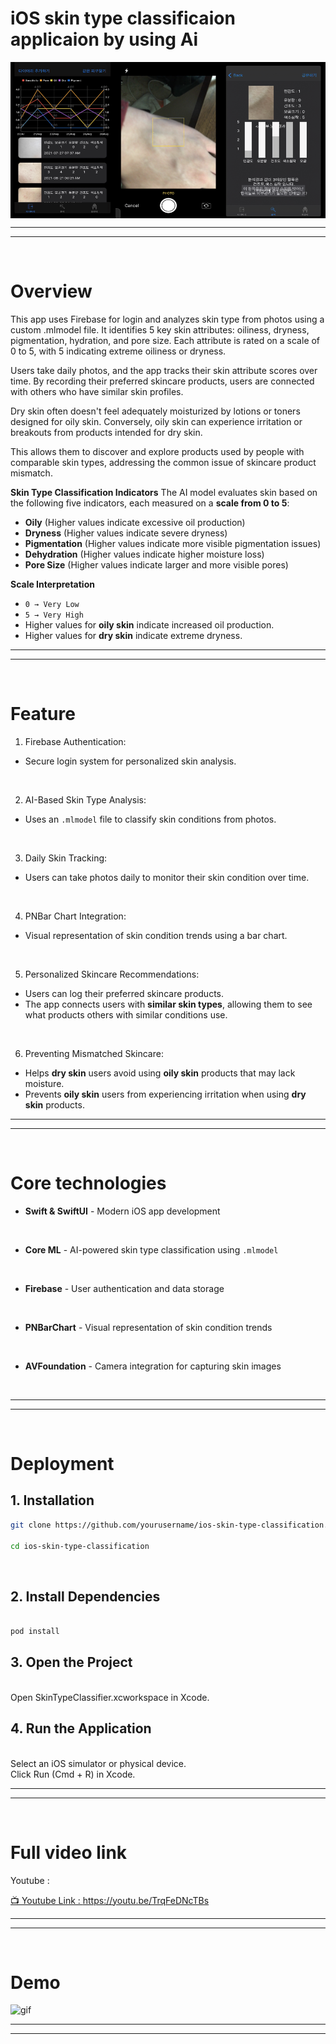 # iOS skin type classificaion applicaion by using Ai 



<div style="display: flex; justify-content: space-around;">
  <img src="yhimages/1.png" alt="image 1" style="width: 200px; height: 250px;">
  <img src="yhimages/2.png" alt="image 2" style="width: 200px; height: 250px;">
  <img src="yhimages/3.png" alt="image 3"  style="width: 200px; height: 250px;">
</div>



---
---
<br>


# Overview
This app uses Firebase for login and analyzes skin type from photos using a custom .mlmodel file. 
It identifies 5 key skin attributes: oiliness, dryness, pigmentation, hydration, and pore size. 
Each attribute is rated on a scale of 0 to 5, with 5 indicating extreme oiliness or dryness.

Users take daily photos, and the app tracks their skin attribute scores over time. 
By recording their preferred skincare products, users are connected with others who have similar skin profiles. 


Dry skin often doesn't feel adequately moisturized by lotions or toners designed for oily skin. 
Conversely, oily skin can experience irritation or breakouts from products intended for dry skin.

This allows them to discover and explore products used by people with comparable skin types, addressing the common issue of skincare product mismatch.



**Skin Type Classification Indicators**
The AI model evaluates skin based on the following five indicators, each measured on a **scale from 0 to 5**:
- **Oily** (Higher values indicate excessive oil production)
- **Dryness** (Higher values indicate severe dryness)
- **Pigmentation** (Higher values indicate more visible pigmentation issues)
- **Dehydration** (Higher values indicate higher moisture loss)
- **Pore Size** (Higher values indicate larger and more visible pores)

**Scale Interpretation**  
- `0 → Very Low`  
- `5 → Very High`  
- Higher values for **oily skin** indicate increased oil production.  
- Higher values for **dry skin** indicate extreme dryness.  




---
---
<br>



# Feature


1. Firebase Authentication: 
  - Secure login system for personalized skin analysis.  
<br>

2. AI-Based Skin Type Analysis:
  - Uses an `.mlmodel` file to classify skin conditions from photos.  
<br>
  
3. Daily Skin Tracking:
  - Users can take photos daily to monitor their skin condition over time.  
<br>

4. PNBar Chart Integration:
  - Visual representation of skin condition trends using a bar chart.  
<br>

5. Personalized Skincare Recommendations:
  - Users can log their preferred skincare products.  
  - The app connects users with **similar skin types**, allowing them to see what products others with similar conditions use.  
<br>

6. Preventing Mismatched Skincare:
  - Helps **dry skin** users avoid using **oily skin** products that may lack moisture.  
  - Prevents **oily skin** users from experiencing irritation when using **dry skin** products.  



---
---
<br>

# Core technologies


- **Swift & SwiftUI** - Modern iOS app development  
<br>

- **Core ML** - AI-powered skin type classification using `.mlmodel`  
<br>

- **Firebase** - User authentication and data storage  
<br>

- **PNBarChart** - Visual representation of skin condition trends 
<br>

- **AVFoundation** - Camera integration for capturing skin images  
<br>


---
---
<br>

# Deployment

## 1. Installation

```bash
git clone https://github.com/yourusername/ios-skin-type-classification.git

cd ios-skin-type-classification

```

<br>

## 2. Install Dependencies


```bash

pod install

```

## 3. Open the Project

<br>
Open SkinTypeClassifier.xcworkspace in Xcode.
<br>

## 4. Run the Application
<br>
Select an iOS simulator or physical device.
<br>
Click Run (Cmd + R) in Xcode.
<br>

---
---
<br>


# Full video link 

Youtube : 


[📺 Youtube Link : https://youtu.be/TrqFeDNcTBs ](https://youtu.be/TrqFeDNcTBs)

---
---
<br>

# Demo

<img src="yhimages/gif.gif"  alt="gif">



---
---